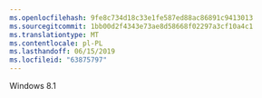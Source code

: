 ```yaml
---
ms.openlocfilehash: 9fe8c734d18c33e1fe587ed88ac86891c9413013
ms.sourcegitcommit: 1bb00d2f4343e73ae8d58668f02297a3cf10a4c1
ms.translationtype: MT
ms.contentlocale: pl-PL
ms.lasthandoff: 06/15/2019
ms.locfileid: "63875797"
---
```

Windows 8.1